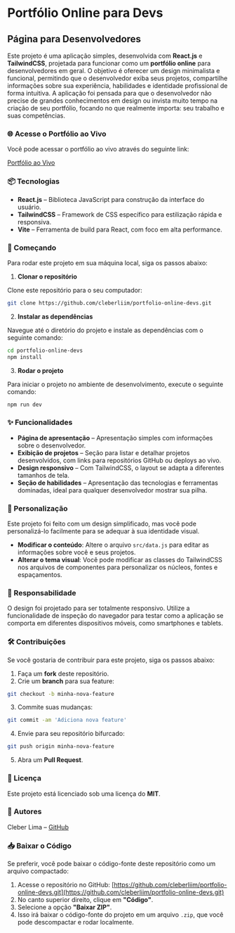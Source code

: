 
# Portfólio Online para Devs

## Página para Desenvolvedores

Este projeto é uma aplicação simples, desenvolvida com **React.js** e **TailwindCSS**, projetada para funcionar como um **portfólio online** para desenvolvedores em geral. O objetivo é oferecer um design minimalista e funcional, permitindo que o desenvolvedor exiba seus projetos, compartilhe informações sobre sua experiência, habilidades e identidade profissional de forma intuitiva. A aplicação foi pensada para que o desenvolvedor não precise de grandes conhecimentos em design ou invista muito tempo na criação de seu portfólio, focando no que realmente importa: seu trabalho e suas competências.

### 🌐 Acesse o Portfólio ao Vivo

Você pode acessar o portfólio ao vivo através do seguinte link:

[Portfólio ao Vivo](https://portfolio-online-devs.vercel.app/)

### 📦 Tecnologias

- **React.js** – Biblioteca JavaScript para construção da interface do usuário.
- **TailwindCSS** – Framework de CSS específico para estilização rápida e responsiva.
- **Vite** – Ferramenta de build para React, com foco em alta performance.

### 🚀 Começando

Para rodar este projeto em sua máquina local, siga os passos abaixo:

1. **Clonar o repositório**

Clone este repositório para o seu computador:

```bash
git clone https://github.com/cleberliim/portfolio-online-devs.git
```

2. **Instalar as dependências**

Navegue até o diretório do projeto e instale as dependências com o seguinte comando:

```bash
cd portfolio-online-devs
npm install
```

3. **Rodar o projeto**

Para iniciar o projeto no ambiente de desenvolvimento, execute o seguinte comando:

```bash
npm run dev
```

### ✨ Funcionalidades

- **Página de apresentação** – Apresentação simples com informações sobre o desenvolvedor.
- **Exibição de projetos** – Seção para listar e detalhar projetos desenvolvidos, com links para repositórios GitHub ou deploys ao vivo.
- **Design responsivo** – Com TailwindCSS, o layout se adapta a diferentes tamanhos de tela.
- **Seção de habilidades** – Apresentação das tecnologias e ferramentas dominadas, ideal para qualquer desenvolvedor mostrar sua pilha.

### 🎨 Personalização

Este projeto foi feito com um design simplificado, mas você pode personalizá-lo facilmente para se adequar à sua identidade visual.

- **Modificar o conteúdo**: Altere o arquivo `src/data.js` para editar as informações sobre você e seus projetos.
- **Alterar o tema visual**: Você pode modificar as classes do TailwindCSS nos arquivos de componentes para personalizar os núcleos, fontes e espaçamentos.

### 📱 Responsabilidade

O design foi projetado para ser totalmente responsivo. Utilize a funcionalidade de inspeção do navegador para testar como a aplicação se comporta em diferentes dispositivos móveis, como smartphones e tablets.

### 🛠️ Contribuições

Se você gostaria de contribuir para este projeto, siga os passos abaixo:

1. Faça um **fork** deste repositório.
2. Crie um **branch** para sua feature:

```bash
git checkout -b minha-nova-feature
```

3. Commite suas mudanças:

```bash
git commit -am 'Adiciona nova feature'
```

4. Envie para seu repositório bifurcado:

```bash
git push origin minha-nova-feature
```

5. Abra um **Pull Request**.

### 📄 Licença

Este projeto está licenciado sob uma licença do **MIT**.

### 👥 Autores

Cleber Lima – [GitHub](https://github.com/cleberliim)

### 📥 Baixar o Código

Se preferir, você pode baixar o código-fonte deste repositório como um arquivo compactado:

1. Acesse o repositório no GitHub: [https://github.com/cleberliim/portfolio-online-devs.git](https://github.com/cleberliim/portfolio-online-devs.git)
2. No canto superior direito, clique em **"Código"**.
3. Selecione a opção **"Baixar ZIP"**.
4. Isso irá baixar o código-fonte do projeto em um arquivo `.zip`, que você pode descompactar e rodar localmente.
